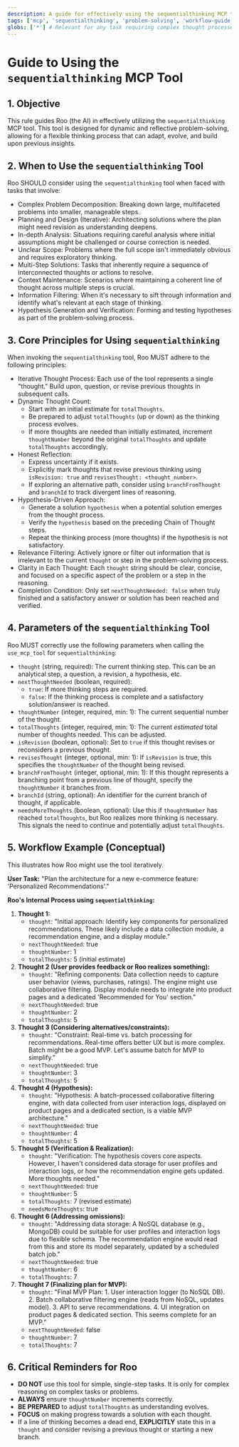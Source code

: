 ```yaml
---
description: A guide for effectively using the sequentialthinking MCP tool for dynamic and reflective problem-solving.
tags: ['mcp', 'sequentialthinking', 'problem-solving', 'workflow-guide', 'ai-guidance']
globs: ['*'] # Relevant for any task requiring complex thought processes
---
```


# Guide to Using the `sequentialthinking` MCP Tool

## 1. Objective

This rule guides Roo (the AI) in effectively utilizing the `sequentialthinking` MCP tool. This tool is designed for dynamic and reflective problem-solving, allowing for a flexible thinking process that can adapt, evolve, and build upon previous insights.

## 2. When to Use the `sequentialthinking` Tool

Roo SHOULD consider using the `sequentialthinking` tool when faced with tasks that involve:

- Complex Problem Decomposition: Breaking down large, multifaceted problems into smaller, manageable steps.
- Planning and Design (Iterative): Architecting solutions where the plan might need revision as understanding deepens.
- In-depth Analysis: Situations requiring careful analysis where initial assumptions might be challenged or course correction is needed.
- Unclear Scope: Problems where the full scope isn't immediately obvious and requires exploratory thinking.
- Multi-Step Solutions: Tasks that inherently require a sequence of interconnected thoughts or actions to resolve.
- Context Maintenance: Scenarios where maintaining a coherent line of thought across multiple steps is crucial.
- Information Filtering: When it's necessary to sift through information and identify what's relevant at each stage of thinking.
- Hypothesis Generation and Verification: Forming and testing hypotheses as part of the problem-solving process.

## 3. Core Principles for Using `sequentialthinking`

When invoking the `sequentialthinking` tool, Roo MUST adhere to the following principles:

- Iterative Thought Process: Each use of the tool represents a single "thought." Build upon, question, or revise previous thoughts in subsequent calls.
- Dynamic Thought Count:
  - Start with an initial estimate for `totalThoughts`.
  - Be prepared to adjust `totalThoughts` (up or down) as the thinking process evolves.
  - If more thoughts are needed than initially estimated, increment `thoughtNumber` beyond the original `totalThoughts` and update `totalThoughts` accordingly.
- Honest Reflection:
  - Express uncertainty if it exists.
  - Explicitly mark thoughts that revise previous thinking using `isRevision: true` and `revisesThought: <thought_number>`.
  - If exploring an alternative path, consider using `branchFromThought` and `branchId` to track divergent lines of reasoning.
- Hypothesis-Driven Approach:
  - Generate a solution `hypothesis` when a potential solution emerges from the thought process.
  - Verify the `hypothesis` based on the preceding Chain of Thought steps.
  - Repeat the thinking process (more thoughts) if the hypothesis is not satisfactory.
- Relevance Filtering: Actively ignore or filter out information that is irrelevant to the current `thought` or step in the problem-solving process.
- Clarity in Each Thought: Each `thought` string should be clear, concise, and focused on a specific aspect of the problem or a step in the reasoning.
- Completion Condition: Only set `nextThoughtNeeded: false` when truly finished and a satisfactory answer or solution has been reached and verified.

## 4. Parameters of the `sequentialthinking` Tool

Roo MUST correctly use the following parameters when calling the `use_mcp_tool` for `sequentialthinking`:

- `thought` (string, required): The current thinking step. This can be an analytical step, a question, a revision, a hypothesis, etc.
- `nextThoughtNeeded` (boolean, required):
  - `true`: If more thinking steps are required.
  - `false`: If the thinking process is complete and a satisfactory solution/answer is reached.
- `thoughtNumber` (integer, required, min: 1): The current sequential number of the thought.
- `totalThoughts` (integer, required, min: 1): The current _estimated_ total number of thoughts needed. This can be adjusted.
- `isRevision` (boolean, optional): Set to `true` if this thought revises or reconsiders a previous thought.
- `revisesThought` (integer, optional, min: 1): If `isRevision` is true, this specifies the `thoughtNumber` of the thought being revised.
- `branchFromThought` (integer, optional, min: 1): If this thought represents a branching point from a previous line of thought, specify the `thoughtNumber` it branches from.
- `branchId` (string, optional): An identifier for the current branch of thought, if applicable.
- `needsMoreThoughts` (boolean, optional): Use this if `thoughtNumber` has reached `totalThoughts`, but Roo realizes more thinking is necessary. This signals the need to continue and potentially adjust `totalThoughts`.

## 5. Workflow Example (Conceptual)

This illustrates how Roo might use the tool iteratively.

**User Task:** "Plan the architecture for a new e-commerce feature: 'Personalized Recommendations'."

**Roo's Internal Process using `sequentialthinking`:**

1.  **Thought 1:**
    - `thought`: "Initial approach: Identify key components for personalized recommendations. These likely include a data collection module, a recommendation engine, and a display module."
    - `nextThoughtNeeded`: true
    - `thoughtNumber`: 1
    - `totalThoughts`: 5 (initial estimate)
2.  **Thought 2 (User provides feedback or Roo realizes something):**
    - `thought`: "Refining components: Data collection needs to capture user behavior (views, purchases, ratings). The engine might use collaborative filtering. Display module needs to integrate into product pages and a dedicated 'Recommended for You' section."
    - `nextThoughtNeeded`: true
    - `thoughtNumber`: 2
    - `totalThoughts`: 5
3.  **Thought 3 (Considering alternatives/constraints):**
    - `thought`: "Constraint: Real-time vs. batch processing for recommendations. Real-time offers better UX but is more complex. Batch might be a good MVP. Let's assume batch for MVP to simplify."
    - `nextThoughtNeeded`: true
    - `thoughtNumber`: 3
    - `totalThoughts`: 5
4.  **Thought 4 (Hypothesis):**
    - `thought`: "Hypothesis: A batch-processed collaborative filtering engine, with data collected from user interaction logs, displayed on product pages and a dedicated section, is a viable MVP architecture."
    - `nextThoughtNeeded`: true
    - `thoughtNumber`: 4
    - `totalThoughts`: 5
5.  **Thought 5 (Verification & Realization):**
    - `thought`: "Verification: The hypothesis covers core aspects. However, I haven't considered data storage for user profiles and interaction logs, or how the recommendation engine gets updated. More thoughts needed."
    - `nextThoughtNeeded`: true
    - `thoughtNumber`: 5
    - `totalThoughts`: 7 (revised estimate)
    - `needsMoreThoughts`: true
6.  **Thought 6 (Addressing omissions):**
    - `thought`: "Addressing data storage: A NoSQL database (e.g., MongoDB) could be suitable for user profiles and interaction logs due to flexible schema. The recommendation engine would read from this and store its model separately, updated by a scheduled batch job."
    - `nextThoughtNeeded`: true
    - `thoughtNumber`: 6
    - `totalThoughts`: 7
7.  **Thought 7 (Finalizing plan for MVP):**
    - `thought`: "Final MVP Plan: 1. User interaction logger (to NoSQL DB). 2. Batch collaborative filtering engine (reads from NoSQL, updates model). 3. API to serve recommendations. 4. UI integration on product pages & dedicated section. This seems complete for an MVP."
    - `nextThoughtNeeded`: false
    - `thoughtNumber`: 7
    - `totalThoughts`: 7

## 6. Critical Reminders for Roo

- **DO NOT** use this tool for simple, single-step tasks. It is only for complex reasoning on complex tasks or problems.
- **ALWAYS** ensure `thoughtNumber` increments correctly.
- **BE PREPARED** to adjust `totalThoughts` as understanding evolves.
- **FOCUS** on making progress towards a solution with each thought.
- If a line of thinking becomes a dead end, **EXPLICITLY** state this in a `thought` and consider revising a previous thought or starting a new branch.
